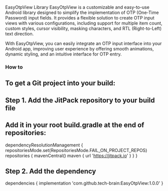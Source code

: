 EasyOtpView Library
EasyOtpView is a customizable and easy-to-use Android library designed to simplify the implementation of OTP (One-Time Password) input fields. It provides a flexible solution to create OTP input views with various configurations, including support for multiple item count, custom styles, cursor visibility, masking characters, and RTL (Right-to-Left) text direction.

With EasyOtpView, you can easily integrate an OTP input interface into your Android app, improving user experience by offering smooth animations, dynamic styling, and an intuitive interface for OTP entry.

### How to
## To get a Git project into your build:

## Step 1. Add the JitPack repository to your build file

## Add it in your root build.gradle at the end of repositories:

dependencyResolutionManagement {
		repositoriesMode.set(RepositoriesMode.FAIL_ON_PROJECT_REPOS)
		repositories {
			mavenCentral()
			maven { url 'https://jitpack.io' }
		}
	}


 ## Step 2. Add the dependency

 dependencies {
	        implementation 'com.github.tech-brain:EasyOtpView:1.0.0'
	}




